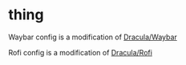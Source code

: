 # thing
Waybar config is a modification of [Dracula/Waybar](https://github.com/dracula/waybar)

Rofi config is a modification of [Dracula/Rofi](https://github.com/dracula/rofi)
